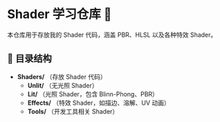 # Shader 学习仓库 🎨

本仓库用于存放我的 Shader 代码，涵盖 PBR、HLSL 以及各种特效 Shader。

## 📂 目录结构
- **Shaders/** （存放 Shader 代码）
  - **Unlit/** （无光照 Shader）
  - **Lit/** （光照 Shader，包含 Blinn-Phong、PBR）
  - **Effects/** （特效 Shader，如描边、溶解、UV 动画）
  - **Tools/** （开发工具相关 Shader）

